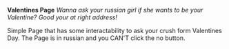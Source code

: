 **Valentines Page**
*Wanna ask your russian girl if she wants to be your Valentine? Good your at right address!*

Simple Page that has some interactability to ask your crush form Valentines Day. The Page is in russian and you CAN'T click the no button.
